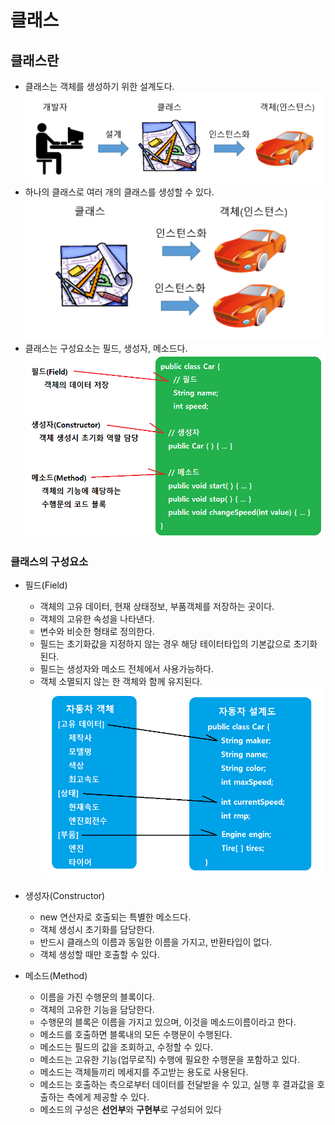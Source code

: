 # 클래스
## 클래스란
- 클래스는 객체를 생성하기 위한 설계도다.
  <kbd>![alt 클래스와 객체](/images/java/classAndInstance.PNG)</kbd>
- 하나의 클래스로 여러 개의 클래스를 생성할 수 있다.
  <kbd>![alt 클래스의 구성요소](/images/java/classAndInstance2.png)</kbd>
- 클래스는 구성요소는 필드, 생성자, 메소드다.
  <kbd>![alt 클래스의 구성요소](/images/java/class1.png)</kbd>

### 클래스의 구성요소
- 필드(Field)
  + 객체의 고유 데이터, 현재 상태정보, 부품객체를 저장하는 곳이다.
  + 객체의 고유한 속성을 나타낸다.
  + 변수와 비슷한 형태로 정의한다.
  + 필드는 초기화값을 지정하지 않는 경우 해당 테이터타입의 기본값으로 초기화된다.
  + 필드는 생성자와 메소드 전체에서 사용가능하다.
  + 객체 소멸되지 않는 한 객체와 함께 유지된다.
  <kbd>![alt 클래스의 필드](/images/java/classField1.png)</kbd>

- 생성자(Constructor)
  + new 연산자로 호출되는 특별한 메소드다.
  + 객체 생성시 초기화를 담당한다.
  + 반드시 클래스의 이름과 동일한 이름을 가지고, 반환타입이 없다.
  + 객체 생성할 때만 호출할 수 있다.
  
- 메소드(Method)
  + 이름을 가진 수행문의 블록이다.
  + 객체의 고유한 기능을 담당한다.
  + 수행문의 블록은 이름을 가지고 있으며, 이것을 메소드이름이라고 한다.
  + 메소드를 호출하면 블록내의 모든 수행문이 수행된다.
  + 메소드는 필드의 값을 조회하고, 수정할 수 있다.
  + 메소드는 고유한 기능(업무로직) 수행에 필요한 수행문을 포함하고 있다.
  + 메소드는 객체들끼리 메세지를 주고받는 용도로 사용된다.
  + 메소드는 호출하는 측으로부터 데이터를 전달받을 수 있고, 실행 후 결과값을 호출하는 측에게 제공할 수 있다.
  + 메소드의 구성은 **선언부**와 **구현부**로 구성되어 있다
  
